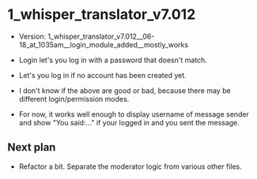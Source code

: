 ﻿

# 1_whisper_translator_v7.012

- Version: 1_whisper_translator_v7.012__06-18_at_1035am__login_module_added__mostly_works

- Login let's you log in with a password that doesn't match.
- Let's you log in if no account has been created yet.
- I don't know if the above are good or bad, because there may be different login/permission modes. 
- For now, it works well enough to display username of message sender and show "You said:..." if your logged in and you sent the message.

## Next plan

- Refactor a bit. Separate the moderator logic from various other files.

